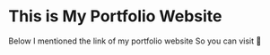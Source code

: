# This is My Portfolio Website

Below I mentioned the link of my portfolio website So you can visit 🤩
